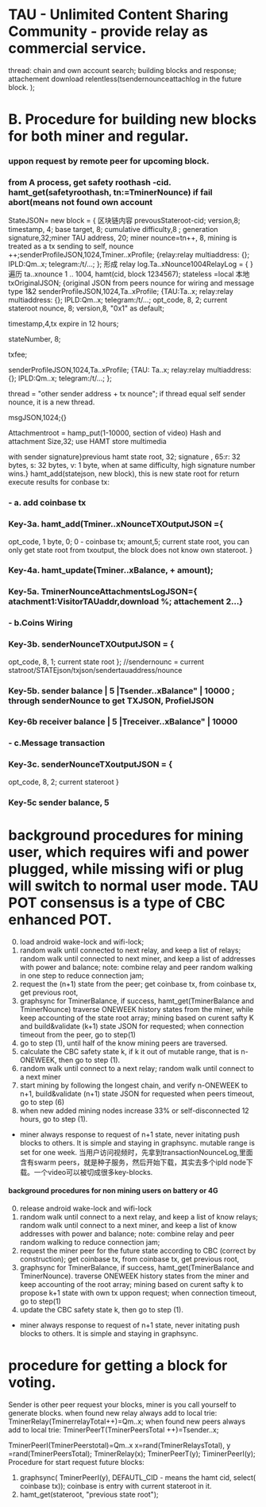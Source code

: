 # TAU - Unlimited Content Sharing Community - provide relay as commercial service. 
thread: chain and own account search; building blocks and response; attachement download relentless(tsendernounceattachlog in the future block. ); 

# B. Procedure for building new blocks for both miner and regular.
### uppon request by remote peer for upcoming block.
### from A process, get safety roothash -cid. hamt_get(safetyroothash, tn:=TminerNounce) if fail abort(means not found own account
StateJSON=
new block = { 区块链内容 prevousStateroot-cid; version,8; timestamp, 4; base target, 8; cumulative difficulty,8 ; generation signature,32;miner TAU address, 20; miner nounce=tn++, 8, mining is treated as a tx sending to self, nounce ++;senderProfileJSON,1024,Tminer..xProfile; {relay:relay multiaddress: {}; IPLD:Qm..x; telegram:/t/...; }; 形成 relay log.Ta..xNounce1004RelayLog = {   } 遍历  ta..xnounce 1 .. 1004, hamt(cid, block 1234567); stateless =local 本地txOriginalJSON; {original JSON from peers nounce for wiring and message type 1&2 senderProfileJSON,1024,Ta..xProfile; {TAU:Ta..x; relay:relay multiaddress: {}; IPLD:Qm..x; telegram:/t/...; opt_code, 8, 2;
current stateroot
nounce, 8;
version,8, "0x1" as default;

timestamp,4,tx expire in 12 hours;

stateNumber, 8;

txfee;

senderProfileJSON,1024,Ta..xProfile; {TAU: Ta..x; relay:relay multiaddress: {}; IPLD:Qm..x; telegram:/t/...; };

thread = "other sender address + tx nounce"; if thread equal self sender nounce, it is a new thread.

msgJSON,1024;{}

Attachmentroot = hamp_put(1-10000, section of video) Hash and 
attachment Size,32; use HAMT store multimedia
 
 with sender signature}previous hamt state root,
32; signature , 65:r: 32 bytes, s: 32 bytes, v: 1 byte, when at same difficulty, high signature number wins.}
hamt_add(statejson, new block), this is new state root for return
execute results for conbase tx: 
### - a. add coinbase tx
### Key-3a. hamt_add(Tminer..xNounceTXOutputJSON ={
opt_code, 1 byte, 0; 0 - coinbase tx; amount,5;
current state root,  you can only get state root from txoutput, the block does not know own stateroot. 
}
### Key-4a. hamt_update(Tminer..xBalance, + amount);
### Key-5a. TminerNounceAttachmentsLogJSON={ atachment1:VisitorTAUaddr,download %; attachement 2...}

### - b.Coins Wiring
### Key-3b. senderNounceTXOutputJSON = {
opt_code, 8, 1;
current state root
};   //sendernounc = current statroot/STATEjson/txjson/sendertauaddress/nounce
### Key-5b. sender balance        | 5       	|Tsender..xBalance" | 10000 ; through senderNounce to get TXJSON, ProfielJSON
### Key-6b receiver balance      | 5     		|Treceiver..xBalance" | 10000

### - c.Message transaction
### Key-3c. senderNounceTXoutputJSON = { 
opt_code, 8, 2;
current stateroot
}
### Key-5c sender balance, 5  


# background procedures for mining user, which requires wifi and power plugged, while missing wifi or plug will switch to normal user mode. TAU POT consensus is a type of CBC enhanced POT.
0. load android wake-lock and wifi-lock;
1. random walk until connected to next relay, and keep a list of relays; random walk until connected to next miner, and keep a list of addresses with power and balance; note: combine relay and peer random walking in one step to reduce connection jam;
2. request the (n+1) state from the peer; 
get coinbase tx, from coinbase tx, get previous root, 
3. graphsync for TminerBalance, if success, hamt_get(TminerBalance and TminerNounce) traverse ONEWEEK history states from the miner, while keep accounting of the state root array; 
mining based on curent safty K and build&validate (k+1) state JSON for requested; when connection timeout from the peer, go to step(1)
4. go to step (1), until half of the know mining peers are traversed. 
5. calculate the CBC safety state k, if k it out of mutable range, that is n-ONEWEEK, then go to step (1). 
6. random walk until connect to a next relay; random walk until connect to a next miner
7. start mining by following the longest chain, and verify n-ONEWEEK to n+1, build&validate (n+1) state JSON for requested when peers timeout, go to step (6)
8. when new added mining nodes increase 33% or self-disconnected 12 hours, go to step (1).
* miner always response to request of n+1 state, never initating push blocks to others. It is simple and staying in graphsync. mutable range is set for one week. 
当用户访问视频时，先拿到transactionNounceLog,里面含有swarm peers，就是种子服务，然后开始下载，其实去多个ipld node下载。一个video可以被切成很多key-blocks. 

#### background procedures for non mining users on battery or 4G 
0. release android wake-lock and wifi-lock
1. random walk until connect to a next relay, and keep a list of know relays; random walk until connect to a next miner, and keep a list of know addresses with power and balance; note: combine relay and peer random walking to reduce connection jam;
2. request the miner peer for the future state according to CBC (correct by construction); 
get coinbase tx, from coinbase tx, get previous root, 
3. graphsync for TminerBalance, if success, hamt_get(TminerBalance and TminerNounce). traverse ONEWEEK history states from the miner and keep accounting of the root array; mining based on curent safty k to propose k+1 state with own tx uppon request; when connection timeout, go to step(1)
4. update the CBC safety state k, then go to step (1). 
* miner always response to request of n+1 state, never initating push blocks to others. It is simple and staying in graphsync.


# procedure for getting a block for voting. 
Sender is other peer request your blocks, miner is you call yourself to generate blocks.
when found new relay always add to local trie:   TminerRelay(TminerrelayTotal++)=Qm..x; 
when found new peers always add to local trie: TminerPeerT(TminerPeersTotal ++)=Tsender..x; 

TminerPeerI(TminerPeerstotal)=Qm..x
x=rand(TminerRelaysTotal), y =rand(TminerPeersTotal); 
TminerRelay(x);
TminerPeerT(y);
TiminerPeerI(y);
Procedure for start request future blocks:
1. graphsync( TminerPeerI(y), DEFAUTL_CID - means the hamt cid, select( coinbase tx));  coinbase is entry with current stateroot in it. 
2. hamt_get(stateroot, "previous state root"); 
